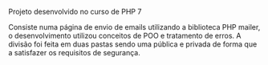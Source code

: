 Projeto desenvolvido no curso de PHP 7

Consiste numa página de envio de emails utilizando a biblioteca PHP mailer, o desenvolvimento utilizou conceitos de POO e tratamento de erros.
A divisão foi feita em duas pastas sendo uma pública e privada de forma que a satisfazer os requisitos de segurança.
